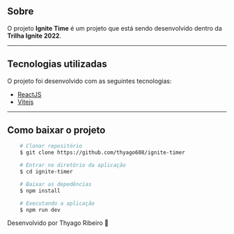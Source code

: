 ## Sobre

O projeto **Ignite Time** é um projeto que está sendo desenvolvido dentro da **Trilha Ignite 2022**.

---

## Tecnologias utilizadas

O projeto foi desenvolvido com as seguintes tecnologias:

- [ReactJS](https://pt-br.reactjs.org/)
- [Vitejs](https://vitejs.dev/)

---

## Como baixar o projeto

```bash
    # Clonar repositório
    $ git clone https://github.com/thyago608/ignite-timer

    # Entrar no diretório da aplicação
    $ cd ignite-timer

    # Baixar as depedências
    $ npm install

    # Executando a aplicação
    $ npm run dev
```

Desenvolvido por Thyago Ribeiro 👋

